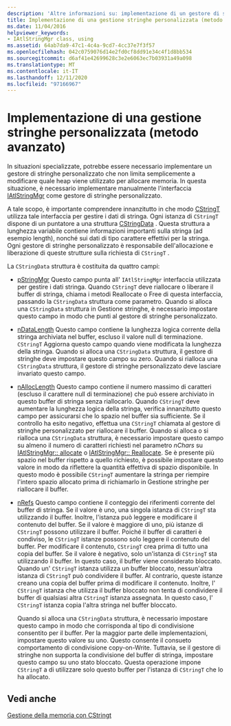 ```yaml
---
description: 'Altre informazioni su: implementazione di un gestore di stringhe personalizzato (metodo avanzato)'
title: Implementazione di una gestione stringhe personalizzata (metodo avanzato)
ms.date: 11/04/2016
helpviewer_keywords:
- IAtlStringMgr class, using
ms.assetid: 64ab7da9-47c1-4c4a-9cd7-4cc37e7f3f57
ms.openlocfilehash: 042c0759076d14e2fd0cf8dd91e34c4f1d8bb534
ms.sourcegitcommit: d6af41e42699628c3e2e6063ec7b03931a49a098
ms.translationtype: MT
ms.contentlocale: it-IT
ms.lasthandoff: 12/11/2020
ms.locfileid: "97166967"
---
```

# <a name="implementation-of-a-custom-string-manager-advanced-method"></a>Implementazione di una gestione stringhe personalizzata (metodo avanzato)

In situazioni specializzate, potrebbe essere necessario implementare un gestore di stringhe personalizzato che non limita semplicemente a modificare quale heap viene utilizzato per allocare memoria. In questa situazione, è necessario implementare manualmente l'interfaccia [IAtlStringMgr](../atl-mfc-shared/reference/iatlstringmgr-class.md) come gestore di stringhe personalizzato.

A tale scopo, è importante comprendere innanzitutto in che modo [CStringT](../atl-mfc-shared/reference/cstringt-class.md) utilizza tale interfaccia per gestire i dati di stringa. Ogni istanza di `CStringT` dispone di un puntatore a una struttura [CStringData](../atl-mfc-shared/reference/cstringdata-class.md) . Questa struttura a lunghezza variabile contiene informazioni importanti sulla stringa (ad esempio length), nonché sui dati di tipo carattere effettivi per la stringa. Ogni gestore di stringhe personalizzato è responsabile dell'allocazione e liberazione di queste strutture sulla richiesta di `CStringT` .

La `CStringData` struttura è costituita da quattro campi:

- [pStringMgr](../atl-mfc-shared/reference/cstringdata-class.md#pstringmgr) Questo campo punta all' `IAtlStringMgr` interfaccia utilizzata per gestire i dati stringa. Quando `CStringT` deve riallocare o liberare il buffer di stringa, chiama i metodi Reallocate o Free di questa interfaccia, passando la `CStringData` struttura come parametro. Quando si alloca una `CStringData` struttura in Gestione stringhe, è necessario impostare questo campo in modo che punti al gestore di stringhe personalizzato.

- [nDataLength](../atl-mfc-shared/reference/cstringdata-class.md#ndatalength) Questo campo contiene la lunghezza logica corrente della stringa archiviata nel buffer, escluso il valore null di terminazione. `CStringT` Aggiorna questo campo quando viene modificata la lunghezza della stringa. Quando si alloca una `CStringData` struttura, il gestore di stringhe deve impostare questo campo su zero. Quando si rialloca una `CStringData` struttura, il gestore di stringhe personalizzato deve lasciare invariato questo campo.

- [nAllocLength](../atl-mfc-shared/reference/cstringdata-class.md#nalloclength) Questo campo contiene il numero massimo di caratteri (escluso il carattere null di terminazione) che può essere archiviato in questo buffer di stringa senza riallocarlo. Quando `CStringT` deve aumentare la lunghezza logica della stringa, verifica innanzitutto questo campo per assicurarsi che lo spazio nel buffer sia sufficiente. Se il controllo ha esito negativo, effettua una `CStringT` chiamata al gestore di stringhe personalizzato per riallocare il buffer. Quando si alloca o si rialloca una `CStringData` struttura, è necessario impostare questo campo su almeno il numero di caratteri richiesti nel parametro *nChars* su [IAtlStringMgr:: allocate](../atl-mfc-shared/reference/iatlstringmgr-class.md#allocate) o [IAtlStringMgr:: Reallocate](../atl-mfc-shared/reference/iatlstringmgr-class.md#reallocate). Se è presente più spazio nel buffer rispetto a quello richiesto, è possibile impostare questo valore in modo da riflettere la quantità effettiva di spazio disponibile. In questo modo è possibile `CStringT` aumentare la stringa per riempire l'intero spazio allocato prima di richiamarlo in Gestione stringhe per riallocare il buffer.

- [nRefs](../atl-mfc-shared/reference/cstringdata-class.md#nrefs) Questo campo contiene il conteggio dei riferimenti corrente del buffer di stringa. Se il valore è uno, una singola istanza di `CStringT` sta utilizzando il buffer. Inoltre, l'istanza può leggere e modificare il contenuto del buffer. Se il valore è maggiore di uno, più istanze di `CStringT` possono utilizzare il buffer. Poiché il buffer di caratteri è condiviso, le `CStringT` istanze possono solo leggere il contenuto del buffer. Per modificare il contenuto, `CStringT` crea prima di tutto una copia del buffer. Se il valore è negativo, solo un'istanza di `CStringT` sta utilizzando il buffer. In questo caso, il buffer viene considerato bloccato. Quando un' `CStringT` istanza utilizza un buffer bloccato, nessun'altra istanza di `CStringT` può condividere il buffer. Al contrario, queste istanze creano una copia del buffer prima di modificare il contenuto. Inoltre, l' `CStringT` istanza che utilizza il buffer bloccato non tenta di condividere il buffer di qualsiasi altra `CStringT` istanza assegnata. In questo caso, l' `CStringT` istanza copia l'altra stringa nel buffer bloccato.

   Quando si alloca una `CStringData` struttura, è necessario impostare questo campo in modo che corrisponda al tipo di condivisione consentito per il buffer. Per la maggior parte delle implementazioni, impostare questo valore su uno. Questo consente il consueto comportamento di condivisione copy-on-Write. Tuttavia, se il gestore di stringhe non supporta la condivisione del buffer di stringa, impostare questo campo su uno stato bloccato. Questa operazione impone `CStringT` a di utilizzare solo questo buffer per l'istanza di `CStringT` che lo ha allocato.

## <a name="see-also"></a>Vedi anche

[Gestione della memoria con CStringt](../atl-mfc-shared/memory-management-with-cstringt.md)
